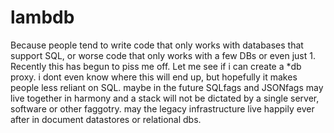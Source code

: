 # lambdb
Because people tend to write code that only works with databases that support SQL, or worse code that only works with a few DBs or even just 1. Recently this has begun to piss me off. Let me see if i can create a *db proxy. i dont even know where this will end up, but hopefully it makes people less reliant on SQL. maybe in the future SQLfags and JSONfags may live together in harmony and a stack will not be dictated by a single server, software or other faggotry. may the legacy infrastructure live happily ever after in document datastores or relational dbs.
